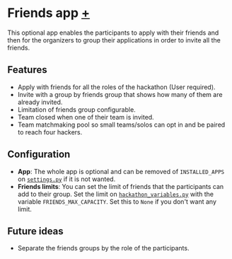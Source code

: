# Friends app [+](/friends/.)

This optional app enables the participants to apply with their friends and then for the organizers to group their applications 
in order to invite all the friends.

## Features

- Apply with friends for all the roles of the hackathon (User required).
- Invite with a group by friends group that shows how many of them are already invited.
- Limitation of friends group configurable.
- Team closed when one of their team is invited.
- Team matchmaking pool so small teams/solos can opt in and be paired to reach four hackers.

## Configuration

- **App**: The whole app is optional and can be removed of `INSTALLED_APPS` on [`settings.py`](/app/settings.py) 
if it is not wanted.
- **Friends limits**: You can set the limit of friends that the participants can add to their group.
Set the limit on [`hackathon_variables.py`](/app/hackathon_variables.py) with the variable `FRIENDS_MAX_CAPACITY`.
Set this to `None` if you don't want any limit.

## Future ideas

- Separate the friends groups by the role of the participants.

